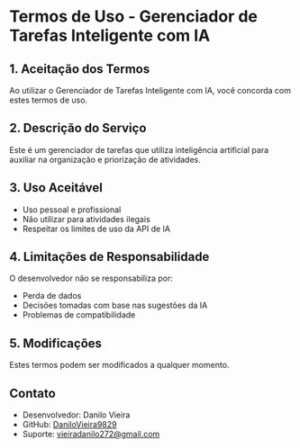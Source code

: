 # Termos de Uso - Gerenciador de Tarefas Inteligente com IA

## 1. Aceitação dos Termos
Ao utilizar o Gerenciador de Tarefas Inteligente com IA, você concorda com estes termos de uso.

## 2. Descrição do Serviço
Este é um gerenciador de tarefas que utiliza inteligência artificial para auxiliar na organização e priorização de atividades.

## 3. Uso Aceitável
- Uso pessoal e profissional
- Não utilizar para atividades ilegais
- Respeitar os limites de uso da API de IA

## 4. Limitações de Responsabilidade
O desenvolvedor não se responsabiliza por:
- Perda de dados
- Decisões tomadas com base nas sugestões da IA
- Problemas de compatibilidade

## 5. Modificações
Estes termos podem ser modificados a qualquer momento.

## Contato
- Desenvolvedor: Danilo Vieira
- GitHub: [DaniloVieira9829](https://github.com/DaniloVieira9829)
- Suporte: vieiradanilo272@gmail.com
